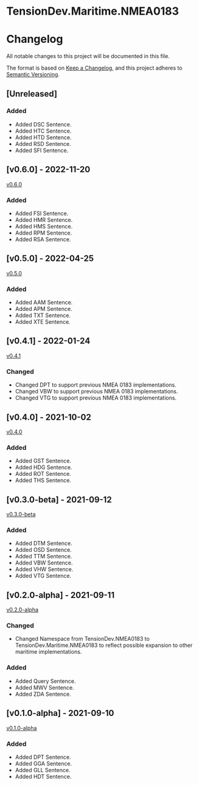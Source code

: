 # TensionDev.Maritime.NMEA0183

# Changelog
All notable changes to this project will be documented in this file.

The format is based on [Keep a Changelog](https://keepachangelog.com/en/1.0.0/),
and this project adheres to [Semantic Versioning](https://semver.org/spec/v2.0.0.html).

## [Unreleased]

### Added
- Added DSC Sentence.
- Added HTC Sentence.
- Added HTD Sentence.
- Added RSD Sentence.
- Added SFI Sentence.


## [v0.6.0] - 2022-11-20
[v0.6.0](https://github.com/TensionDev/NMEA0183/releases/tag/v0.6.0)

### Added
- Added FSI Sentence.
- Added HMR Sentence.
- Added HMS Sentence.
- Added RPM Sentence.
- Added RSA Sentence.


## [v0.5.0] - 2022-04-25
[v0.5.0](https://github.com/TensionDev/NMEA0183/releases/tag/v0.5.0)

### Added
- Added AAM Sentence.
- Added APM Sentence.
- Added TXT Sentence.
- Added XTE Sentence.


## [v0.4.1] - 2022-01-24
[v0.4.1](https://github.com/TensionDev/NMEA0183/releases/tag/v0.4.1)

### Changed
- Changed DPT to support previous NMEA 0183 implementations.
- Changed VBW to support previous NMEA 0183 implementations.
- Changed VTG to support previous NMEA 0183 implementations.


## [v0.4.0] - 2021-10-02
[v0.4.0](https://github.com/TensionDev/NMEA0183/releases/tag/v0.4.0)

### Added
- Added GST Sentence.
- Added HDG Sentence.
- Added ROT Sentence.
- Added THS Sentence.

## [v0.3.0-beta] - 2021-09-12
[v0.3.0-beta](https://github.com/TensionDev/NMEA0183/releases/tag/v0.3.0-beta)

### Added
- Added DTM Sentence.
- Added OSD Sentence.
- Added TTM Sentence.
- Added VBW Sentence.
- Added VHW Sentence.
- Added VTG Sentence.


## [v0.2.0-alpha] - 2021-09-11
[v0.2.0-alpha](https://github.com/TensionDev/NMEA0183/releases/tag/v0.2.0-alpha)

### Changed
- Changed Namespace from TensionDev.NMEA0183 to TensionDev.Maritime.NMEA0183 to reflect possible expansion to other maritime implementations.

### Added
- Added Query Sentence.
- Added MWV Sentence.
- Added ZDA Sentence.


## [v0.1.0-alpha] - 2021-09-10
[v0.1.0-alpha](https://github.com/TensionDev/NMEA0183/releases/tag/v0.1.0-alpha)

### Added
- Added DPT Sentence.
- Added GGA Sentence.
- Added GLL Sentence.
- Added HDT Sentence.